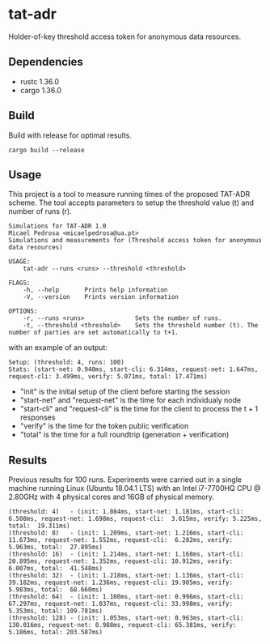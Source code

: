 # tat-adr
Holder-of-key threshold access token for anonymous data resources.

## Dependencies
* rustc 1.36.0
* cargo 1.36.0

## Build
Build with release for optimal results.

```
cargo build --release
```

## Usage
This project is a tool to measure running times of the proposed TAT-ADR scheme. The tool accepts parameters to setup the threshold value (t) and number of runs (r).

```
Simulations for TAT-ADR 1.0
Micael Pedrosa <micaelpedrosa@ua.pt>
Simulations and measurements for (Threshold access token for anonymous data resources)

USAGE:
    tat-adr --runs <runs> --threshold <threshold>

FLAGS:
    -h, --help       Prints help information
    -V, --version    Prints version information

OPTIONS:
    -r, --runs <runs>              Sets the number of runs.
    -t, --threshold <threshold>    Sets the threshold number (t). The number of parties are set automatically to t+1.
```

with an example of an output:

```
Setup: (threshold: 4, runs: 100)
Stats: (start-net: 0.940ms, start-cli: 6.314ms, request-net: 1.647ms, request-cli: 3.499ms, verify: 5.071ms, total: 17.471ms)
```

* "init" is the initial setup of the client before starting the session
* "start-net" and "request-net" is the time for each individualy node
* "start-cli" and "request-cli" is the time for the client to process the t + 1 responses
* "verify" is the time for the token public verification
* "total" is the time for a full roundtrip (generation + verification)

## Results
Previous results for 100 runs. Experiments were carried out in a single machine running Linux (Ubuntu 18.04.1 LTS) with an Intel i7-7700HQ CPU @ 2.80GHz with 4 physical cores and 16GB of physical memory.

```
(threshold: 4)   - (init: 1.084ms, start-net: 1.181ms, start-cli:   6.508ms, request-net: 1.698ms, request-cli:  3.615ms, verify: 5.225ms, total:  19.311ms)
(threshold: 8)   - (init: 1.209ms, start-net: 1.216ms, start-cli:  11.673ms, request-net: 1.552ms, request-cli:  6.282ms, verify: 5.963ms, total:  27.895ms)
(threshold: 16)  - (init: 1.214ms, start-net: 1.168ms, start-cli:  20.895ms, request-net: 1.352ms, request-cli: 10.912ms, verify: 6.007ms, total:  41.548ms)
(threshold: 32)  - (init: 1.218ms, start-net: 1.136ms, start-cli:  39.182ms, request-net: 1.236ms, request-cli: 19.905ms, verify: 5.983ms, total:  68.660ms)
(threshold: 64)  - (init: 1.100ms, start-net: 0.996ms, start-cli:  67.297ms, request-net: 1.037ms, request-cli: 33.998ms, verify: 5.353ms, total: 109.781ms)
(threshold: 128) - (init: 1.053ms, start-net: 0.963ms, start-cli: 130.016ms, request-net: 0.988ms, request-cli: 65.381ms, verify: 5.186ms, total: 203.587ms)
```
